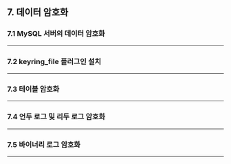 ## 7. 데이터 암호화

### 7.1 MySQL 서버의 데이터 암호화

---

### 7.2 keyring_file 플러그인 설치

---

### 7.3 테이블 암호화

---

### 7.4 언두 로그 및 리두 로그 암호화

---

### 7.5 바이너리 로그 암호화

---